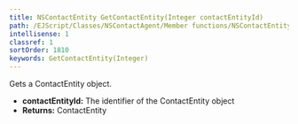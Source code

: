 ```yaml
---
title: NSContactEntity GetContactEntity(Integer contactEntityId)
path: /EJScript/Classes/NSContactAgent/Member functions/NSContactEntity GetContactEntity(Integer p_0)
intellisense: 1
classref: 1
sortOrder: 1810
keywords: GetContactEntity(Integer)
---
```



Gets a ContactEntity object.



* **contactEntityId:** The identifier of the ContactEntity object
* **Returns:** ContactEntity


